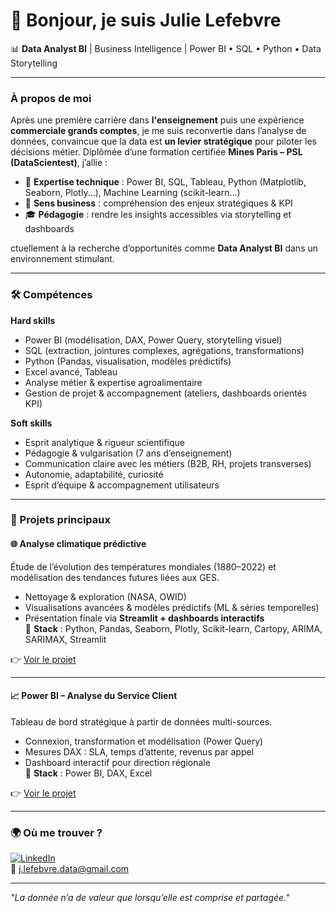 # 👋 Bonjour, je suis Julie Lefebvre 

📊 **Data Analyst BI** | Business Intelligence | Power BI • SQL • Python • Data Storytelling  

---

### À propos de moi  
Après une première carrière dans **l'enseignement** puis une expérience **commerciale grands comptes**, je me suis reconvertie dans l’analyse de données, convaincue que la data est **un levier stratégique** pour piloter les décisions métier.
Diplômée d’une formation certifiée **Mines Paris – PSL (DataScientest)**, j’allie :  
- 💼 **Expertise technique** : Power BI, SQL, Tableau, Python (Matplotlib, Seaborn, Plotly...), Machine Learning (scikit-learn...)
- 🤝 **Sens business** : compréhension des enjeux stratégiques & KPI  
- 🎓 **Pédagogie** : rendre les insights accessibles via storytelling et dashboards  

 ctuellement à la recherche d’opportunités comme **Data Analyst BI** dans un environnement stimulant.  

---

### 🛠️ Compétences  

**Hard skills**  
- Power BI (modélisation, DAX, Power Query, storytelling visuel)  
- SQL (extraction, jointures complexes, agrégations, transformations)  
- Python (Pandas, visualisation, modèles prédictifs)  
- Excel avancé, Tableau  
- Analyse métier & expertise agroalimentaire  
- Gestion de projet & accompagnement (ateliers, dashboards orientés KPI)  

**Soft skills**  
- Esprit analytique & rigueur scientifique  
- Pédagogie & vulgarisation (7 ans d’enseignement)  
- Communication claire avec les métiers (B2B, RH, projets transverses)  
- Autonomie, adaptabilité, curiosité  
- Esprit d’équipe & accompagnement utilisateurs 

---

### 📂 Projets principaux  

#### 🌐 Analyse climatique prédictive  
Étude de l’évolution des températures mondiales (1880–2022) et modélisation des tendances futures liées aux GES.  
- Nettoyage & exploration (NASA, OWID)  
- Visualisations avancées & modèles prédictifs (ML & séries temporelles)  
- Présentation finale via **Streamlit + dashboards interactifs**  
🔧 **Stack** : Python, Pandas, Seaborn, Plotly, Scikit-learn, Cartopy, ARIMA, SARIMAX, Streamlit  

👉 [Voir le projet](https://github.com/JulieLef/Projet_Temperatures)

---

#### 📈 Power BI – Analyse du Service Client  
Tableau de bord stratégique à partir de données multi-sources.  
- Connexion, transformation et modélisation (Power Query)  
- Mesures DAX : SLA, temps d’attente, revenus par appel  
- Dashboard interactif pour direction régionale  
🔧 **Stack** : Power BI, DAX, Excel  

👉 [Voir le projet](https://github.com/JulieLef/powerbi_callcenter_analysis)

---

### 🌍 Où me trouver ?
[![LinkedIn](https://img.icons8.com/?size=32&id=13930&format=png)](https://www.linkedin.com/in/julie-lefebvre-44-1988-ingenieur)  
📧 j.lefebvre.data@gmail.com

---

*"La donnée n’a de valeur que lorsqu’elle est comprise et partagée."*  
